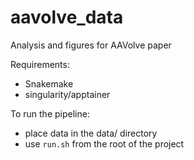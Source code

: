 # aavolve_data
Analysis and figures for AAVolve paper


Requirements:

 - Snakemake
 - singularity/apptainer


To run the pipeline:

- place data in the data/ directory
- use `run.sh` from the root of the project
